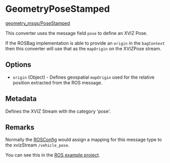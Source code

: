 # GeometryPoseStamped

[geometry_msgs/PoseStamped](http://docs.ros.org/api/geometry_msgs/html/msg/PoseStamped.html)

This converter uses the message field `pose` to define an XVIZ Pose.

If the ROSBag implementation is able to provide an `origin` in the `bagContext` then this converter
will use that as the `mapOrigin` on the XVIZPose stream.

## Options

- `origin` (Object) - Defines geospatial `mapOrigin` used for the relative position extracted from
  the ROS message.

## Metadata

Defines the XVIZ Stream with the category 'pose'.

## Remarks

Normally the [ROSConfig](/docs/api-reference/ros/ros-config.md) would assign a mapping for this
message type to the xvizStream `/vehicle_pose`.

You can see this in the
[ROS example project](https://github.com/uber/xviz/blob/master/examples/converters/ros/kitti.json).
